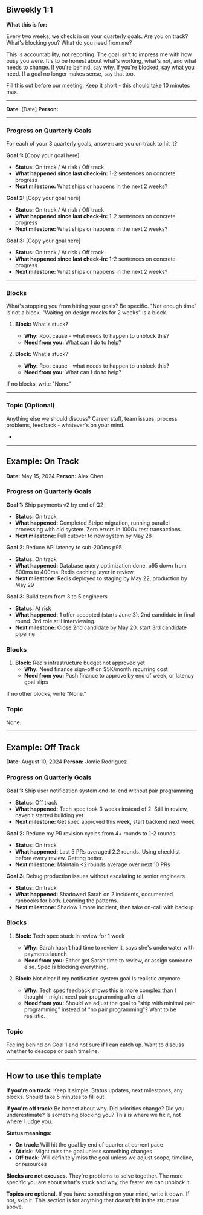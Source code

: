 ## Biweekly 1:1

**What this is for:**

Every two weeks, we check in on your quarterly goals. Are you on track? What's blocking you? What do you need from me?

This is accountability, not reporting. The goal isn't to impress me with how busy you were. It's to be honest about what's working, what's not, and what needs to change. If you're behind, say why. If you're blocked, say what you need. If a goal no longer makes sense, say that too.

Fill this out before our meeting. Keep it short - this should take 10 minutes max.

---

**Date:** [Date]
**Person:**

---

### **Progress on Quarterly Goals**

For each of your 3 quarterly goals, answer: are you on track to hit it?

**Goal 1:** [Copy your goal here]
- **Status:** On track / At risk / Off track
- **What happened since last check-in:** 1-2 sentences on concrete progress
- **Next milestone:** What ships or happens in the next 2 weeks?

**Goal 2:** [Copy your goal here]
- **Status:** On track / At risk / Off track
- **What happened since last check-in:** 1-2 sentences on concrete progress
- **Next milestone:** What ships or happens in the next 2 weeks?

**Goal 3:** [Copy your goal here]
- **Status:** On track / At risk / Off track
- **What happened since last check-in:** 1-2 sentences on concrete progress
- **Next milestone:** What ships or happens in the next 2 weeks?

---

### **Blocks**

What's stopping you from hitting your goals? Be specific. "Not enough time" is not a block. "Waiting on design mocks for 2 weeks" is a block.

1. **Block:** What's stuck?
   - **Why:** Root cause - what needs to happen to unblock this?
   - **Need from you:** What can I do to help?

2. **Block:** What's stuck?
   - **Why:** Root cause - what needs to happen to unblock this?
   - **Need from you:** What can I do to help?

If no blocks, write "None."

---

### **Topic** (Optional)

Anything else we should discuss? Career stuff, team issues, process problems, feedback - whatever's on your mind.

-

---

## Example: On Track

**Date:** May 15, 2024
**Person:** Alex Chen

### **Progress on Quarterly Goals**

**Goal 1:** Ship payments v2 by end of Q2
- **Status:** On track
- **What happened:** Completed Stripe migration, running parallel processing with old system. Zero errors in 1000+ test transactions.
- **Next milestone:** Full cutover to new system by May 28

**Goal 2:** Reduce API latency to sub-200ms p95
- **Status:** On track
- **What happened:** Database query optimization done, p95 down from 800ms to 400ms. Redis caching layer in review.
- **Next milestone:** Redis deployed to staging by May 22, production by May 29

**Goal 3:** Build team from 3 to 5 engineers
- **Status:** At risk
- **What happened:** 1 offer accepted (starts June 3). 2nd candidate in final round. 3rd role still interviewing.
- **Next milestone:** Close 2nd candidate by May 20, start 3rd candidate pipeline

### **Blocks**

1. **Block:** Redis infrastructure budget not approved yet
   - **Why:** Need finance sign-off on $5K/month recurring cost
   - **Need from you:** Push finance to approve by end of week, or latency goal slips

If no other blocks, write "None."

### **Topic**

None.

---

## Example: Off Track

**Date:** August 10, 2024
**Person:** Jamie Rodriguez

### **Progress on Quarterly Goals**

**Goal 1:** Ship user notification system end-to-end without pair programming
- **Status:** Off track
- **What happened:** Tech spec took 3 weeks instead of 2. Still in review, haven't started building yet.
- **Next milestone:** Get spec approved this week, start backend next week

**Goal 2:** Reduce my PR revision cycles from 4+ rounds to 1-2 rounds
- **Status:** On track
- **What happened:** Last 5 PRs averaged 2.2 rounds. Using checklist before every review. Getting better.
- **Next milestone:** Maintain <2 rounds average over next 10 PRs

**Goal 3:** Debug production issues without escalating to senior engineers
- **Status:** On track
- **What happened:** Shadowed Sarah on 2 incidents, documented runbooks for both. Learning the patterns.
- **Next milestone:** Shadow 1 more incident, then take on-call with backup

### **Blocks**

1. **Block:** Tech spec stuck in review for 1 week
   - **Why:** Sarah hasn't had time to review it, says she's underwater with payments launch
   - **Need from you:** Either get Sarah time to review, or assign someone else. Spec is blocking everything.

2. **Block:** Not clear if my notification system goal is realistic anymore
   - **Why:** Tech spec feedback shows this is more complex than I thought - might need pair programming after all
   - **Need from you:** Should we adjust the goal to "ship with minimal pair programming" instead of "no pair programming"? Want to be realistic.

### **Topic**

Feeling behind on Goal 1 and not sure if I can catch up. Want to discuss whether to descope or push timeline.

---

## How to use this template

**If you're on track:** Keep it simple. Status updates, next milestones, any blocks. Should take 5 minutes to fill out.

**If you're off track:** Be honest about why. Did priorities change? Did you underestimate? Is something blocking you? This is where we fix it, not where I judge you.

**Status meanings:**
- **On track:** Will hit the goal by end of quarter at current pace
- **At risk:** Might miss the goal unless something changes
- **Off track:** Will definitely miss the goal unless we adjust scope, timeline, or resources

**Blocks are not excuses.** They're problems to solve together. The more specific you are about what's stuck and why, the faster we can unblock it.

**Topics are optional.** If you have something on your mind, write it down. If not, skip it. This section is for anything that doesn't fit in the structure above.

